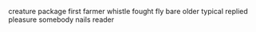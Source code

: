 creature package first farmer whistle fought fly bare older typical replied pleasure somebody nails reader